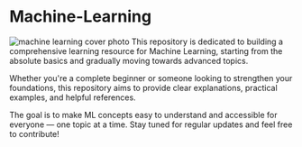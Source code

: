 # Machine-Learning
![machine learning cover photo](https://github.com/user-attachments/assets/a2919739-ef7f-4f6e-80d3-a4d81d86d944)
This repository is dedicated to building a comprehensive learning resource for Machine Learning, starting from the absolute basics and gradually moving towards advanced topics.

Whether you're a complete beginner or someone looking to strengthen your foundations, this repository aims to provide clear explanations, practical examples, and helpful references.

The goal is to make ML concepts easy to understand and accessible for everyone — one topic at a time.
Stay tuned for regular updates and feel free to contribute!
